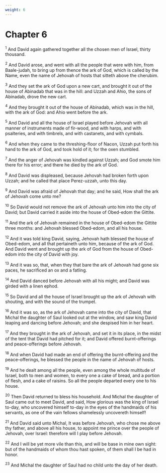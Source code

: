 ```yaml
---
weight: 6
---
```


# Chapter 6

<sup>1</sup> And David again gathered together all the chosen men of Israel, thirty thousand. 

<sup>2</sup> And David arose, and went with all the people that were with him, from Baale-judah, to bring up from thence the ark of God, which is called by the Name, even the name of Jehovah of hosts that sitteth above the cherubim. 

<sup>3</sup> And they set the ark of God upon a new cart, and brought it out of the house of Abinadab that was in the hill: and Uzzah and Ahio, the sons of Abinadab, drove the new cart. 

<sup>4</sup> And they brought it out of the house of Abinadab, which was in the hill, with the ark of God: and Ahio went before the ark. 

<sup>5</sup> And David and all the house of Israel played before Jehovah with all manner of instruments made of fir-wood, and with harps, and with psalteries, and with timbrels, and with castanets, and with cymbals. 

<sup>6</sup> And when they came to the threshing-floor of Nacon, Uzzah put forth his hand to the ark of God, and took hold of it; for the oxen stumbled. 

<sup>7</sup> And the anger of Jehovah was kindled against Uzzah; and God smote him there for his error; and there he died by the ark of God. 

<sup>8</sup> And David was displeased, because Jehovah had broken forth upon Uzzah; and he called that place Perez-uzzah, unto this day. 

<sup>9</sup> And David was afraid of Jehovah that day; and he said, How shall the ark of Jehovah come unto me? 

<sup>10</sup> So David would not remove the ark of Jehovah unto him into the city of David; but David carried it aside into the house of Obed-edom the Gittite. 

<sup>11</sup> And the ark of Jehovah remained in the house of Obed-edom the Gittite three months: and Jehovah blessed Obed-edom, and all his house. 

<sup>12</sup> And it was told king David, saying, Jehovah hath blessed the house of Obed-edom, and all that pertaineth unto him, because of the ark of God. And David went and brought up the ark of God from the house of Obed-edom into the city of David with joy. 

<sup>13</sup> And it was so, that, when they that bare the ark of Jehovah had gone six paces, he sacrificed an ox and a fatling. 

<sup>14</sup> And David danced before Jehovah with all his might; and David was girded with a linen ephod. 

<sup>15</sup> So David and all the house of Israel brought up the ark of Jehovah with shouting, and with the sound of the trumpet. 

<sup>16</sup> And it was so, as the ark of Jehovah came into the city of David, that Michal the daughter of Saul looked out at the window, and saw king David leaping and dancing before Jehovah; and she despised him in her heart. 

<sup>17</sup> And they brought in the ark of Jehovah, and set it in its place, in the midst of the tent that David had pitched for it; and David offered burnt-offerings and peace-offerings before Jehovah. 

<sup>18</sup> And when David had made an end of offering the burnt-offering and the peace-offerings, he blessed the people in the name of Jehovah of hosts. 

<sup>19</sup> And he dealt among all the people, even among the whole multitude of Israel, both to men and women, to every one a cake of bread, and a portion of flesh, and a cake of raisins. So all the people departed every one to his house. 

<sup>20</sup> Then David returned to bless his household. And Michal the daughter of Saul came out to meet David, and said, How glorious was the king of Israel to-day, who uncovered himself to-day in the eyes of the handmaids of his servants, as one of the vain fellows shamelessly uncovereth himself! 

<sup>21</sup> And David said unto Michal, It was before Jehovah, who chose me above thy father, and above all his house, to appoint me prince over the people of Jehovah, over Israel: therefore will I play before Jehovah. 

<sup>22</sup> And I will be yet more vile than this, and will be base in mine own sight: but of the handmaids of whom thou hast spoken, of them shall I be had in honor. 

<sup>23</sup> And Michal the daughter of Saul had no child unto the day of her death. 


